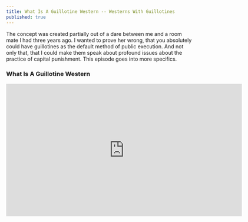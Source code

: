 ```yaml
---
title: What Is A Guillotine Western -- Westerns With Guillotines
published: true
---
```

The concept was created partially out of a dare between me and a room mate I had three years ago. I wanted to prove her wrong, that you absolutely could have guillotines as the default method of public execution. And not only that, that I could make them speak about profound issues about the practice of capital punishment. This episode goes into more specifics.

### What Is A Guillotine Western
<iframe allowfullscreen src="https://www.vidlii.com/embed?v=m0X90XYZ_am&a=1" frameborder="0" width="640" height="360"></iframe>

